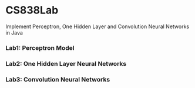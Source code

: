 # CS838Lab
Implement Perceptron, One Hidden Layer and Convolution Neural Networks in Java
### Lab1: Perceptron Model
### Lab2: One Hidden Layer Neural Networks
### Lab3: Convolution Neural Networks
